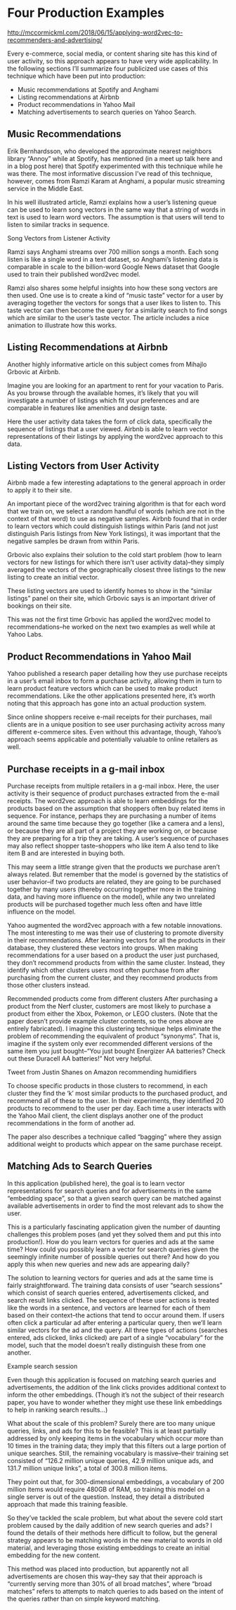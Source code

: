 # Four Production Examples

http://mccormickml.com/2018/06/15/applying-word2vec-to-recommenders-and-advertising/

Every e-commerce, social media, or content sharing site has this kind of user activity, so this approach appears to have very wide applicability. In the following sections I’ll summarize four publicized use cases of this technique which have been put into production:

- Music recommendations at Spotify and Anghami
- Listing recommendations at Airbnb
- Product recommendations in Yahoo Mail
- Matching advertisements to search queries on Yahoo Search.

## Music Recommendations

Erik Bernhardsson, who developed the approximate nearest neighbors library “Annoy” while at Spotify, has mentioned (in a meet up talk here and in a blog post here) that Spotify experimented with this technique while he was there. The most informative discussion I’ve read of this technique, however, comes from Ramzi Karam at Anghami, a popular music streaming service in the Middle East.

In his well illustrated article, Ramzi explains how a user’s listening queue can be used to learn song vectors in the same way that a string of words in text is used to learn word vectors. The assumption is that users will tend to listen to similar tracks in sequence.

Song Vectors from Listener Activity

Ramzi says Anghami streams over 700 million songs a month. Each song listen is like a single word in a text dataset, so Anghami’s listening data is comparable in scale to the billion-word Google News dataset that Google used to train their published word2vec model.

Ramzi also shares some helpful insights into how these song vectors are then used. One use is to create a kind of “music taste” vector for a user by averaging together the vectors for songs that a user likes to listen to. This taste vector can then become the query for a similarity search to find songs which are similar to the user’s taste vector. The article includes a nice animation to illustrate how this works.

## Listing Recommendations at Airbnb

Another highly informative article on this subject comes from Mihajlo Grbovic at Airbnb.

Imagine you are looking for an apartment to rent for your vacation to Paris. As you browse through the available homes, it’s likely that you will investigate a number of listings which fit your preferences and are comparable in features like amenities and design taste.

Here the user activity data takes the form of click data, specifically the sequence of listings that a user viewed. Airbnb is able to learn vector representations of their listings by applying the word2vec approach to this data.

## Listing Vectors from User Activity

Airbnb made a few interesting adaptations to the general approach in order to apply it to their site.

An important piece of the word2vec training algorithm is that for each word that we train on, we select a random handful of words (which are not in the context of that word) to use as negative samples. Airbnb found that in order to learn vectors which could distinguish listings within Paris (and not just distinguish Paris listings from New York listings), it was important that the negative samples be drawn from within Paris.

Grbovic also explains their solution to the cold start problem (how to learn vectors for new listings for which there isn’t user activity data)–they simply averaged the vectors of the geographically closest three listings to the new listing to create an initial vector.

These listing vectors are used to identify homes to show in the “similar listings” panel on their site, which Grbovic says is an important driver of bookings on their site.

This was not the first time Grbovic has applied the word2vec model to recommendations–he worked on the next two examples as well while at Yahoo Labs.

## Product Recommendations in Yahoo Mail

Yahoo published a research paper detailing how they use purchase receipts in a user’s email inbox to form a purchase activity, allowing them in turn to learn product feature vectors which can be used to make product recommendations. Like the other applications presented here, it’s worth noting that this approach has gone into an actual production system.

Since online shoppers receive e-mail receipts for their purchases, mail clients are in a unique position to see user purchasing activity across many different e-commerce sites. Even without this advantage, though, Yahoo’s approach seems applicable and potentially valuable to online retailers as well.

## Purchase receipts in a g-mail inbox
Purchase receipts from multiple retailers in a g-mail inbox.
Here, the user activity is their sequence of product purchases extracted from the e-mail receipts. The word2vec approach is able to learn embeddings for the products based on the assumption that shoppers often buy related items in sequence. For instance, perhaps they are purchasing a number of items around the same time because they go together (like a camera and a lens), or because they are all part of a project they are working on, or because they are preparing for a trip they are taking. A user’s sequence of purchases may also reflect shopper taste–shoppers who like item A also tend to like item B and are interested in buying both.

This may seem a little strange given that the products we purchase aren’t always related. But remember that the model is governed by the statistics of user behavior–if two products are related, they are going to be purchased together by many users (thereby occurring together more in the training data, and having more influence on the model), while any two unrelated products will be purchased together much less often and have little influence on the model.

Yahoo augmented the word2vec approach with a few notable innovations. The most interesting to me was their use of clustering to promote diversity in their recommendations. After learning vectors for all the products in their database, they clustered these vectors into groups. When making recommendations for a user based on a product the user just purchased, they don’t recommend products from within the same cluster. Instead, they identify which other clusters users most often purchase from after purchasing from the current cluster, and they recommend products from those other clusters instead.

Recommended products come from different clusters
After purchasing a product from the Nerf cluster, customers are most likely to purchase a product from either the Xbox, Pokemon, or LEGO clusters. (Note that the paper doesn’t provide example cluster contents, so the ones above are entirely fabricated).
I imagine this clustering technique helps eliminate the problem of recommending the equivalent of product “synonyms”. That is, imagine if the system only ever recommended different versions of the same item you just bought–“You just bought Energizer AA batteries? Check out these Duracell AA batteries!” Not very helpful.

Tweet from Justin Shanes on Amazon recommending humidifiers

To choose specific products in those clusters to recommend, in each cluster they find the ‘k’ most similar products to the purchased product, and recommend all of these to the user. In their experiments, they identified 20 products to recommend to the user per day. Each time a user interacts with the Yahoo Mail client, the client displays another one of the product recommendations in the form of another ad.

The paper also describes a technique called “bagging” where they assign additional weight to products which appear on the same purchase receipt.

## Matching Ads to Search Queries
In this application (published here), the goal is to learn vector representations for search queries and for advertisements in the same “embedding space”, so that a given search query can be matched against available advertisements in order to find the most relevant ads to show the user.

This is a particularly fascinating application given the number of daunting challenges this problem poses (and yet they solved them and put this into production!). How do you learn vectors for queries and ads at the same time? How could you possibly learn a vector for search queries given the seemingly infinite number of possible queries out there? And how do you apply this when new queries and new ads are appearing daily?

The solution to learning vectors for queries and ads at the same time is fairly straightforward. The training data consists of user “search sessions” which consist of search queries entered, advertisements clicked, and search result links clicked. The sequence of these user actions is treated like the words in a sentence, and vectors are learned for each of them based on their context–the actions that tend to occur around them. If users often click a particular ad after entering a particular query, then we’ll learn similar vectors for the ad and the query. All three types of actions (searches entered, ads clicked, links clicked) are part of a single “vocabulary” for the model, such that the model doesn’t really distinguish these from one another.

Example search session

Even though this application is focused on matching search queries and advertisements, the addition of the link clicks provides additional context to inform the other embeddings. (Though it’s not the subject of their research paper, you have to wonder whether they might use these link embeddings to help in ranking search results…)

What about the scale of this problem? Surely there are too many unique queries, links, and ads for this to be feasible? This is at least partially addressed by only keeping items in the vocabulary which occur more than 10 times in the training data; they imply that this filters out a large portion of unique searches. Still, the remaining vocabulary is massive–their training set consisted of “126.2 million unique queries, 42.9 million unique ads, and 131.7 million unique links”, a total of 300.8 million items.

They point out that, for 300-dimensional embeddings, a vocabulary of 200 million items would require 480GB of RAM, so training this model on a single server is out of the question. Instead, they detail a distributed approach that made this training feasible.

So they’ve tackled the scale problem, but what about the severe cold start problem caused by the daily addition of new search queries and ads? I found the details of their methods here difficult to follow, but the general strategy appears to be matching words in the new material to words in old material, and leveraging those existing embeddings to create an initial embedding for the new content.

This method was placed into production, but apparently not all advertisements are chosen this way–they say that their approach is “currently serving more than 30% of all broad matches”, where “broad matches” refers to attempts to match queries to ads based on the intent of the queries rather than on simple keyword matching.